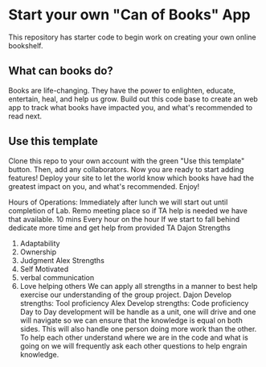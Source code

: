 # Start your own "Can of Books" App

This repository has starter code to begin work on creating your own online bookshelf.

## What can books do?

Books are life-changing. They have the power to enlighten, educate, entertain, heal, and help us grow. Build out this code base to create an web app to track what books have impacted you, and what's recommended to read next.

## Use this template

Clone this repo to your own account with the green "Use this template" button. Then, add any collaborators. Now you are ready to start adding features! Deploy your site to let the world know which books have had the greatest impact on you, and what's recommended. Enjoy!

Hours of Operations: Immediately after lunch we will start out until completion of Lab. Remo meeting place so if TA help is needed we have that available. 10 mins Every hour on the hour If we start to fall behind dedicate more time and get help from provided TA Dajon Strengths

1. Adaptability
2. Ownership
3. Judgment Alex Strengths
4. Self Motivated
5. verbal communication
6. Love helping others We can apply all strengths in a manner to best help exercise our understanding of the group project. Dajon Develop strengths: Tool proficiency Alex Develop strengths: Code proficiency Day to Day development will be handle as a unit, one will drive and one will navigate so we can ensure that the knowledge is equal on both sides. This will also handle one person doing more work than the other. To help each other understand where we are in the code and what is going on we will frequently ask each other questions to help engrain knowledge.

